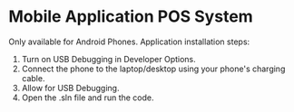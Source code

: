 # Mobile Application POS System
 Only available for Android Phones. 
 Application installation steps:

 1. Turn on USB Debugging in Developer Options.
 2. Connect the phone to the laptop/desktop using your phone's charging cable.
 3. Allow for USB Debugging.
 4. Open the .sln file and run the code.
